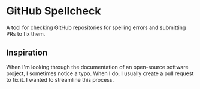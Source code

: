 # GitHub Spellcheck

A tool for checking GitHub repositories for spelling errors and submitting PRs to fix them.

## Inspiration

When I'm looking through the documentation of an open-source software project, I sometimes notice a typo. When I do, I usually create a pull request to fix it. I wanted to streamline this process.
